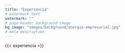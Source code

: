 ```yaml
---
title: "Experiencia"
# watermark text
watermark: ""
# page header background image
bg_image: "images/background/energia-empresarial.jpg"
# meta description
---
```


{{< experiencia >}}
